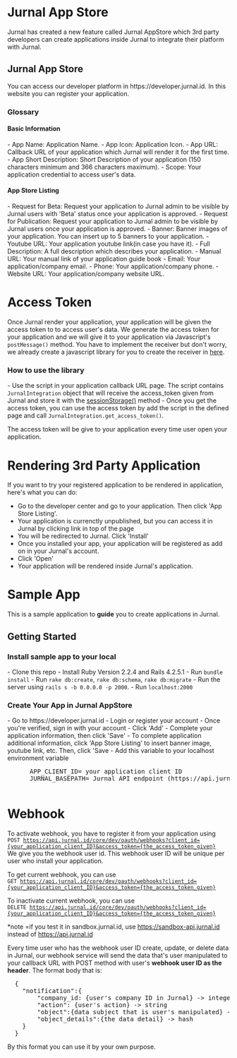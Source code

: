 # Jurnal App Store
Jurnal has created a new feature called Jurnal AppStore which 3rd party developers can create applications inside Jurnal to integrate their platform with Jurnal.

<h2>Jurnal App Store</h2>
You can access our developer platform in https://developer.jurnal.id. In this website you can register your application.
<h3>Glossary</h3>

<h4>Basic Information</h4>
  - App Name: Application Name.
  - App Icon: Application Icon.
  - App URL: Callback URL of your application which Jurnal will render it for the first time.
  - App Short Description: Short Description of your application (150 characters minimum and 366 characters maximum).
  - Scope: Your application credential to access user's data.
  
<h4>App Store Listing</h4>
  - Request for Beta: Request your application to Jurnal admin to be visible by Jurnal users with 'Beta' status once your application is approved.   
  - Request for Publication: Request your application to Jurnal admin to be visible by Jurnal users once your application is approved.
  - Banner: Banner images of your application. You can insert up to 5 banners to your application.
  - Youtube URL: Your application youtube link(in case you have it).
  - Full Description: A full description which describes your application.
  - Manual URL: Your manual link of your application guide book
  - Email: Your application/company email.
  - Phone: Your application/company phone.
  - Website URL: Your application/company website URL.
  
# Access Token

Once Jurnal render your application, your application will be given the access token to to access user's data. We generate the access token for your application and we will give it to your application via Javascript's <code>postMessage()</code> method. You have to implement the receiver but don't worry, we already create a javascript library for you to create the receiver in <a href= 'https://github.com/squadronjurnal/Jurnal-Integration-Library'>here</a>.

<h3> How to use the library </h3>
  - Use the script in your application callback URL page. The script contains <code>JurnalIntegration</code> object that will receive the access_token given from Jurnal and store it with the <a href='https://developer.mozilla.org/en-US/docs/Web/API/Window/sessionStorage'>sessionStorage()</a> method
  - Once you get the access token, you can use the access token by add the script in the defined page and call <code>JurnalIntegration.get_access_token()</code>.
  
The access token will be give to your application every time user open your application.

# Rendering 3rd Party Application

If you want to try your registered application to be rendered in application, here's what you can do:
  - Go to the developer center and go to your application. Then click 'App Store Listing'. 
  - Your application is currenctly unpublished, but you can access it in Jurnal by clicking link in top of the page
  - You will be redirected to Jurnal. Click 'Install'
  - Once you installed your app, your application will be registered as add on in your Jurnal's account.
  - Click 'Open'
  - Your application will be rendered inside Jurnal's application.

# Sample App
This is a sample application to <strong>guide</strong> you to create applications in Jurnal. 

<h2>Getting Started</h2>

<h3>Install sample app to your local</h3>
  - Clone this repo
  - Install Ruby Version 2.2.4 and Rails 4.2.5.1
  - Run <code>bundle install</code>
  - Run <code>rake db:create</code>, <code>rake db:schema</code>, <code>rake db:migrate</code>
  - Run the server using <code>rails s -b 0.0.0.0 -p 2000</code>.
  - Run <code>localhost:2000</code>
  
<h3>Create Your App in Jurnal AppStore</h3>
  - Go to <link>https://developer.jurnal.id</link>
  - Login or register your account
  - Once you're verified, sign in with your account
  - Click 'Add'
  - Complete your application information, then click 'Save'
  - To complete application additional information, click 'App Store Listing' to insert banner image, youtube link, etc. Then, click      'Save
  - Add this variable to your localhost environment variable<br>
    <pre>
      APP_CLIENT_ID= your application client ID
      JURNAL_BASEPATH= Jurnal API endpoint (https://api.jurnal.id for my.jurnal.id or https://sandbox-api.jurnal.id for sandbox.jurnal.id)
    </pre>
    
# Webhook

To activate webhook, you have to register it from your application using<br>
<code>POST https://api.jurnal.id/core/dev/oauth/webhooks?client_id={your_application_client_ID}&access_token={the_access_token_given}</code><br>
We give you the webhook user id. This webhook user ID will be unique per user who install your application.

To get current webhook, you can use <br>
<code>GET https://api.jurnal.id/core/dev/oauth/webhooks?client_id={your_application_client_ID}&access_token={the_access_token_given}</code><br>

To inactivate current webhook, you can use <br>
<code>DELETE https://api.jurnal.id/core/dev/oauth/webhooks?client_id={your_application_client_ID}&access_token={the_access_token_given}</code><br>

*note =if you test it in sandbox.jurnal.id, use https://sandbox-api.jurnal.id instead of  https://api.jurnal.id

Every time user who has the webhook user ID create, update, or delete data in Jurnal, our webhook service will send the data that's user manipulated to your callback URL with POST method with user's <strong>webhook user ID as the header</strong>. The format body that is:
<pre>
  {
    "notification":{
        "company_id: {user's company ID in Jurnal} -> integer
        "action": {user's action} -> string
        "object":{data subject that is user's manipulated} -> string
        "object_details":{the data detail} -> hash
    }
  }
</pre>

By this format you can use it by your own purpose.



  


    

    



  
 



